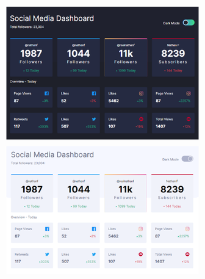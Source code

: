 ![Social media dark](/images/social-media-dark.png/?raw=true)

![Social media dark](/images/social-media-light.png/?raw=true)